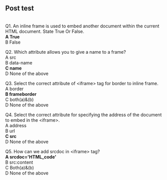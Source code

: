 ## Post test
<br>
Q1. An inline frame is used to embed another document within the current HTML document. State True Or False.<br>
<b>A  True<br></b>
B   False<br>

Q2.  Which attribute allows you to give a name to a frame?<br>
A  src<br>
B   data-name<br>
<b>C  name</b><br>
D  None of the above<br>

Q3. Select the correct attribute of &lt;iframe&gt; tag for border to inline frame.<br>
A  border<br>
<b>B  frameborder</b><br>
C  both(a)&(b)<br>
D  None of the above<br>


Q4. Select the correct attribute for specifying the address of the document to embed in the &lt;iframe&gt;.<br>
A  address<br>
B  url<br>
<b>C  src</b><br>
D  None of the above<br>

Q5. How can we add srcdoc in &lt;iframe&gt; tag?<br>
<b>A  srcdoc='HTML_code'</b> <br>
B  src:content<br>
C  Both(a)&(b)<br>
D  None of the above<br>

